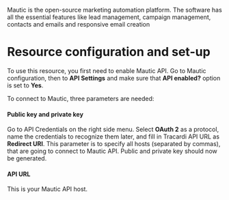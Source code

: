 Mautic is the open-source marketing automation platform. The software has all the essential features like lead
management, campaign management, contacts and emails and responsive email creation

# Resource configuration and set-up

To use this resource, you first need to enable Mautic API. Go to Mautic configuration,
then to __API Settings__ and make sure that __API enabled?__ option is set to __Yes__.

To connect to Mautic, three parameters are needed:

#### Public key and private key

Go to API Credentials on the right side menu. Select __OAuth 2__ as a protocol,
name the credentials to recognize them later, and fill in Tracardi API URL as
__Redirect URI__. This parameter is to specify all hosts (separated by commas), that
are going to connect to Mautic API. Public and private key should now be generated.

#### API URL

This is your Mautic API host.
